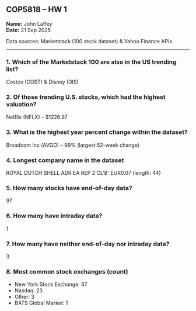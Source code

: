 ## COP5818 – HW 1

**Name:** John Laffey  
**Date:** 21 Sep 2025

Data sources: Marketstack (100 stock dataset) & Yahoo Finance APIs.

---

### 1. Which of the Marketstack 100 are also in the US trending list?

Costco (COST) & Disney (DIS)

### 2. Of those trending U.S. stocks, which had the highest valuation?

Netflix (NFLX) – $1226.97

### 3. What is the highest year percent change within the dataset?

Broadcom Inc (AVGO) – 99% (largest 52-week change)

### 4. Longest company name in the dataset

ROYAL DUTCH SHELL ADR EA REP 2 CL'B' EUR0.07 (length: 44)

### 5. How many stocks have end-of-day data?

97

### 6. How many have intraday data?

1

### 7. How many have neither end-of-day nor intraday data?

3

### 8. Most common stock exchanges (count)

- New York Stock Exchange: 67
- Nasdaq: 23
- Other: 3
- BATS Global Market: 1
